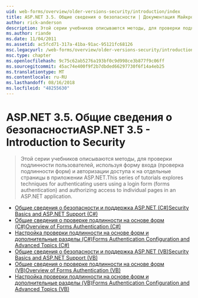 ```yaml
---
uid: web-forms/overview/older-versions-security/introduction/index
title: ASP.NET 3.5. Общие сведения о безопасности | Документация Майкрософт
author: rick-anderson
description: Этой серии учебников описываются методы, для проверки подлинности пользователей, используя форму входа (проверка подлинности форм) и авторизации доступа к к отдельным страницам в...
ms.author: riande
ms.date: 11/04/2011
ms.assetid: ac5fcd71-317a-41ba-91ac-95121fc68126
msc.legacyurl: /web-forms/overview/older-versions-security/introduction
msc.type: chapter
ms.openlocfilehash: 9c75c62ab5276a193bf0c9d998ce3b877f9c06ff
ms.sourcegitcommit: 45ac74e400f9f2b7dbded66297730f6f14a4eb25
ms.translationtype: MT
ms.contentlocale: ru-RU
ms.lasthandoff: 08/16/2018
ms.locfileid: "48255630"
---
```

<a name="aspnet-35---introduction-to-security"></a><span data-ttu-id="a34b6-103">ASP.NET 3.5. Общие сведения о безопасности</span><span class="sxs-lookup"><span data-stu-id="a34b6-103">ASP.NET 3.5 - Introduction to Security</span></span>
====================
> <span data-ttu-id="a34b6-104">Этой серии учебников описываются методы, для проверки подлинности пользователей, используя форму входа (проверка подлинности форм) и авторизации доступа к на отдельные страницы в приложении ASP.NET.</span><span class="sxs-lookup"><span data-stu-id="a34b6-104">This series of tutorials explores techniques for authenticating users using a login form (forms authentication) and authorizing access to individual pages in an ASP.NET application.</span></span>


- [<span data-ttu-id="a34b6-105">Общие сведения о безопасности и поддержка ASP.NET (C#)</span><span class="sxs-lookup"><span data-stu-id="a34b6-105">Security Basics and ASP.NET Support (C#)</span></span>](security-basics-and-asp-net-support-cs.md)
- [<span data-ttu-id="a34b6-106">Общие сведения о проверке подлинности на основе форм (C#)</span><span class="sxs-lookup"><span data-stu-id="a34b6-106">Overview of Forms Authentication (C#)</span></span>](an-overview-of-forms-authentication-cs.md)
- [<span data-ttu-id="a34b6-107">Настройка проверки подлинности на основе форм и дополнительные разделы (C#)</span><span class="sxs-lookup"><span data-stu-id="a34b6-107">Forms Authentication Configuration and Advanced Topics (C#)</span></span>](forms-authentication-configuration-and-advanced-topics-cs.md)
- [<span data-ttu-id="a34b6-108">Общие сведения о безопасности и поддержка ASP.NET (VB)</span><span class="sxs-lookup"><span data-stu-id="a34b6-108">Security Basics and ASP.NET Support (VB)</span></span>](security-basics-and-asp-net-support-vb.md)
- [<span data-ttu-id="a34b6-109">Общие сведения о проверке подлинности на основе форм (VB)</span><span class="sxs-lookup"><span data-stu-id="a34b6-109">Overview of Forms Authentication (VB)</span></span>](an-overview-of-forms-authentication-vb.md)
- [<span data-ttu-id="a34b6-110">Настройка проверки подлинности на основе форм и дополнительные разделы (VB)</span><span class="sxs-lookup"><span data-stu-id="a34b6-110">Forms Authentication Configuration and Advanced Topics (VB)</span></span>](forms-authentication-configuration-and-advanced-topics-vb.md)
